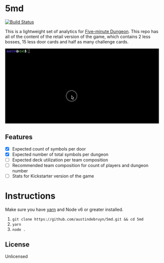 # 5md

[![Build Status](https://travis-ci.org/austindebruyn/5md.svg?branch=master)](https://travis-ci.org/austindebruyn/5md)


This is a lightweight set of analytics for [Five-minute Dungeon](https://www.kickstarter.com/projects/wiggles3d/5-minute-dungeon-the-most-fun-you-can-have-in-5-mi). This repo has all of the content of the retail version of the game, which contains 2 less bosses, 15 less door cards and half as many challenge cards.


![5md example](https://raw.githubusercontent.com/austindebruyn/5md/master/example.gif)

## Features

* [x] Expected count of symbols per door
* [x] Expected number of total symbols per dungeon
* [ ] Expected deck utilization per team composition
* [ ] Recommended team composition for count of players and dungeon number
* [ ] Stats for Kickstarter version of the game

# Instructions

Make sure you have [yarn](https://yarnpkg.com/en/) and Node v6 or greater installed.

1. `git clone https://github.com/austindebruyn/5md.git && cd 5md`
2. `yarn`
3. `node .`

## License

Unlicensed
